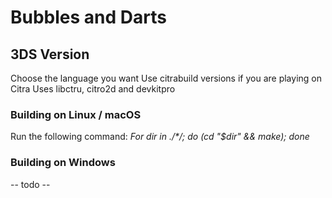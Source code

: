 # Bubbles and Darts

## 3DS Version
Choose the language you want
Use citrabuild versions if you are playing on Citra
Uses libctru, citro2d and devkitpro

### Building on Linux / macOS
Run the following command:
_For dir in ./*/; do (cd "$dir" && make); done_

### Building on Windows
-- todo --
